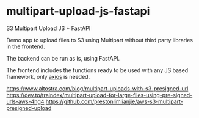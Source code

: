 # multipart-upload-js-fastapi
S3 Multipart Upload JS + FastAPI

Demo app to upload files to S3 using Multipart without third party libraries in the frontend. 

The backend can be run as is, using FastAPI.

The frontend includes the functions ready to be used with any JS based framework, only [axios](https://axios-http.com/docs/intro) is needed.

https://www.altostra.com/blog/multipart-uploads-with-s3-presigned-url
https://dev.to/traindex/multipart-upload-for-large-files-using-pre-signed-urls-aws-4hg4
https://github.com/prestonlimlianjie/aws-s3-multipart-presigned-upload
